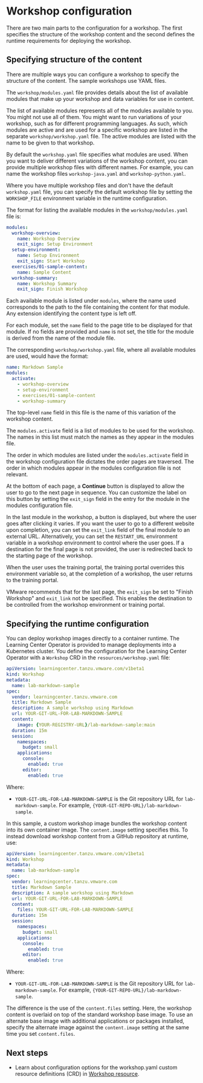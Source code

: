 # Workshop configuration

There are two main parts to the configuration for a workshop. The first specifies the structure of the workshop content and the second defines the runtime requirements for deploying the workshop.

## <a id="content-structure"></a> Specifying structure of the content

There are multiple ways you can configure a workshop to specify the structure of the content. The sample workshops use YAML files.

The `workshop/modules.yaml` file provides details about the list of available modules that make up your workshop and data variables for use in content.

The list of available modules represents all of the modules available to you. You might not use all of them. You might want to run variations of your workshop, such as for different programming languages. As such, which modules are active and are used for a specific workshop are listed in the separate `workshop/workshop.yaml` file. The active modules are listed with the name to be given to that workshop.

By default the `workshop.yaml` file specifies what modules are used. When you want to deliver different variations of the workshop content, you can provide multiple workshop files with different names. For example, you can name the workshop files `workshop-java.yaml` and `workshop-python.yaml`.

Where you have multiple workshop files and don't have the default `workshop.yaml` file, you can specify the default workshop file by setting the `WORKSHOP_FILE` environment variable in the runtime configuration.

The format for listing the available modules in the `workshop/modules.yaml` file is:

```yaml
modules:
  workshop-overview:
    name: Workshop Overview
    exit_sign: Setup Environment
  setup-environment:
    name: Setup Environment
    exit_sign: Start Workshop
  exercises/01-sample-content:
    name: Sample Content
  workshop-summary:
    name: Workshop Summary
    exit_sign: Finish Workshop
```

Each available module is listed under `modules`, where the name used corresponds to the path to the file containing the content for that module. Any extension identifying the content type is left off.

For each module, set the `name` field to the page title to be displayed for that module. If no fields are provided and `name` is not set, the title for the module is derived from the name of the module file.

The corresponding `workshop/workshop.yaml` file, where all available modules are used, would have the format:

```yaml
name: Markdown Sample
modules:
  activate:
    - workshop-overview
    - setup-environment
    - exercises/01-sample-content
    - workshop-summary
```

The top-level `name` field in this file is the name of this variation of the workshop content.

The `modules.activate` field is a list of modules to be used for the workshop. The names in this list must match the names as they appear in the modules file.

The order in which modules are listed under the `modules.activate` field in the workshop configuration file dictates the order pages are traversed. The order in which modules appear in the modules configuration file is not relevant.

At the bottom of each page, a **Continue** button is displayed to allow the user to go to the next page in sequence. You can customize the label on this button by setting the `exit_sign` field in the entry for the module in the modules configuration file.

In the last module in the workshop, a button is displayed, but where the user goes after clicking it varies. If you want the user to go to a different website upon completion, you can set the `exit_link` field of the final module to an external URL. Alternatively, you can set the `RESTART_URL` environment variable in a workshop environment to control where the user goes. If a destination for the final page is not provided, the user is redirected back to the starting page of the workshop.

When the user uses the training portal, the training portal overrides this environment variable so, at the completion of a workshop, the user returns to the training portal.

VMware recommends that for the last page, the `exit_sign` be set to "Finish Workshop" and `exit_link` not be specified. This enables the destination to be controlled from the workshop environment or training portal.

## <a id="specify-runtime-config"></a> Specifying the runtime configuration

You can deploy workshop images directly to a container runtime. The Learning Center Operator is provided to manage deployments into a Kubernetes cluster. You define the configuration for the Learning Center Operator with a `Workshop` CRD in the `resources/workshop.yaml` file:

  ```yaml
  apiVersion: learningcenter.tanzu.vmware.com/v1beta1
  kind: Workshop
  metadata:
    name: lab-markdown-sample
  spec:
    vendor: learningcenter.tanzu.vmware.com
    title: Markdown Sample
    description: A sample workshop using Markdown
    url: YOUR-GIT-URL-FOR-LAB-MARKDOWN-SAMPLE
    content:
      image: {YOUR-REGISTRY-URL}/lab-markdown-sample:main
    duration: 15m
    session:
      namespaces:
        budget: small
      applications:
        console:
          enabled: true
        editor:
          enabled: true
  ```

  Where:

  - `YOUR-GIT-URL-FOR-LAB-MARKDOWN-SAMPLE` is the Git repository URL for `lab-markdown-sample`. For example, `{YOUR-GIT-REPO-URL}/lab-markdown-sample`.

In this sample, a custom workshop image bundles the workshop content into its own container image. The `content.image` setting specifies this. To instead download workshop content from a GitHub repository at runtime, use:

  ```yaml
  apiVersion: learningcenter.tanzu.vmware.com/v1beta1
  kind: Workshop
  metadata:
    name: lab-markdown-sample
  spec:
    vendor: learningcenter.tanzu.vmware.com
    title: Markdown Sample
    description: A sample workshop using Markdown
    url: YOUR-GIT-URL-FOR-LAB-MARKDOWN-SAMPLE
    content:
      files: YOUR-GIT-URL-FOR-LAB-MARKDOWN-SAMPLE
    duration: 15m
    session:
      namespaces:
        budget: small
      applications:
        console:
          enabled: true
        editor:
          enabled: true
  ```

  Where:
  
  - `YOUR-GIT-URL-FOR-LAB-MARKDOWN-SAMPLE` is the Git repository URL for `lab-markdown-sample`. For example, `{YOUR-GIT-REPO-URL}/lab-markdown-sample`.

The difference is the use of the `content.files` setting.
Here, the workshop content is overlaid on top of the standard workshop base image. To use an alternate base image with additional applications or packages installed, specify the alternate image against the `content.image` setting at the same time you set `content.files`.

## Next steps

- Learn about configuration options for the workshop.yaml custom resource definitions (CRD) in [Workshop resource](../runtime-environment/workshop-definition.md).
